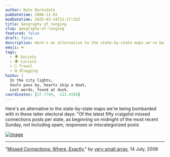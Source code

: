 ```yaml
---
author: Nate Barksdale
pubDatetime: 2008-11-03
modDatetime: 2025-03-14T21:17:55Z
title: Geography of longing
slug: geography-of-longing
featured: false
draft: false
description: Here's an alternative to the state-by-state maps we're being bombarded with in these latter electoral days
emoji: 💔
tags:
  - 🌍 Society
  - 🌍 Culture
  - 📍 Travel
  - 🌐 Blogging
haiku: |
  In the city lights,  
  Souls pass by, hearts skip a beat,  
  Lost words, found at dusk.
coordinates: [37.7749, -122.4194]
---
```


Here's an alternative to the state-by-state maps we're being bombarded with in these latter electoral days: "Of the latest fifty craigslist missed connections posts per state, as beginning on midnight of the most recent Sunday, not including spam, responses or miscategorized posts

[![image](http://culture-making.com/media/080714_clistmis04local.jpg)](http://www.verysmallarray.com/?p=521)

---

"[Missed Connections: Where, Exactly](http://www.verysmallarray.com/?p=521)," by [very small array](http://www.verysmallarray.com/?p=521), 14 July, 2008
